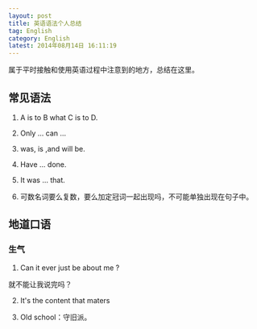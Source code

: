 ```yaml
---
layout: post
title: 英语语法个人总结
tag: English
category: English
latest: 2014年08月14日 16:11:19
---
```


属于平时接触和使用英语过程中注意到的地方，总结在这里。

常见语法
-

1. A is to B what C is to D.

2. Only ... can …

3. was, is ,and will be.

4. Have ... done.

5. It was ... that.

6. 可数名词要么复数，要么加定冠词一起出现吗，不可能单独出现在句子中。


地道口语
-

### 生气

1. Can it ever just be about me ? 

就不能让我说完吗？

2. It's the content that maters

3. Old school：守旧派。
